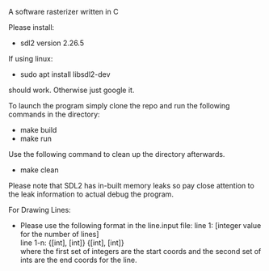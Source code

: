 A software rasterizer written in C

Please install: 
- sdl2 version 2.26.5

If using linux: 
- sudo apt install libsdl2-dev

should work. Otherwise just google it.

To launch the program simply clone the repo and run the following commands in the directory:
- make build
- make run

Use the following command to clean up the directory afterwards.
- make clean

Please note that SDL2 has in-built memory leaks so pay close attention to the leak information to actual debug the program.

For Drawing Lines:
- Please use the following format in the line.input file:
	line 1: [integer value for the number of lines]  
	line 1-n: {[int], [int]} {[int], [int]}    
 where the first set of integers are the start coords and the second set of ints are the end coords for the line.
